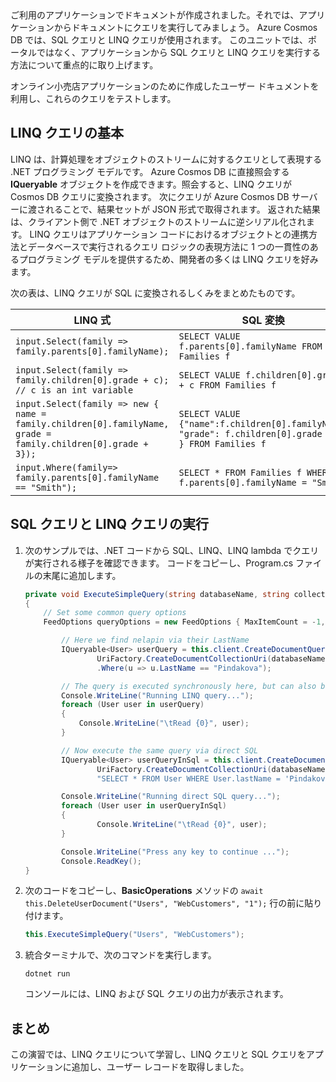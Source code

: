<!--TODO: Explain how to do ExecuteNext (pages closer to SDK imp) vs ToList (continuation token)--> ご利用のアプリケーションでドキュメントが作成されました。それでは、アプリケーションからドキュメントにクエリを実行してみましょう。 Azure Cosmos DB では、SQL クエリと LINQ クエリが使用されます。 このユニットでは、ポータルではなく、アプリケーションから SQL クエリと LINQ クエリを実行する方法について重点的に取り上げます。

オンライン小売店アプリケーションのために作成したユーザー ドキュメントを利用し、これらのクエリをテストします。

## <a name="linq-query-basics"></a>LINQ クエリの基本

LINQ は、計算処理をオブジェクトのストリームに対するクエリとして表現する .NET プログラミング モデルです。 Azure Cosmos DB に直接照会する **IQueryable** オブジェクトを作成できます。照会すると、LINQ クエリが Cosmos DB クエリに変換されます。 次にクエリが Azure Cosmos DB サーバーに渡されることで、結果セットが JSON 形式で取得されます。 返された結果は、クライアント側で .NET オブジェクトのストリームに逆シリアル化されます。 LINQ クエリはアプリケーション コードにおけるオブジェクトとの連携方法とデータベースで実行されるクエリ ロジックの表現方法に 1 つの一貫性のあるプログラミング モデルを提供するため、開発者の多くは LINQ クエリを好みます。

次の表は、LINQ クエリが SQL に変換されるしくみをまとめたものです。

| LINQ 式 | SQL 変換 |
|---|---|
| `input.Select(family => family.parents[0].familyName);`| `SELECT VALUE f.parents[0].familyName FROM Families f` |
|`input.Select(family => family.children[0].grade + c); // c is an int variable` | `SELECT VALUE f.children[0].grade + c FROM Families f` |
|`input.Select(family => new { name = family.children[0].familyName, grade = family.children[0].grade + 3});`| `SELECT VALUE {"name":f.children[0].familyName, "grade": f.children[0].grade + 3 } FROM Families f`|
|`input.Where(family=> family.parents[0].familyName == "Smith");`|`SELECT * FROM Families f WHERE f.parents[0].familyName = "Smith"`|

## <a name="run-sql-and-linq-queries"></a>SQL クエリと LINQ クエリの実行

1. 次のサンプルでは、.NET コードから SQL、LINQ、LINQ lambda でクエリが実行される様子を確認できます。 コードをコピーし、Program.cs ファイルの末尾に追加します。

    ```csharp
    private void ExecuteSimpleQuery(string databaseName, string collectionName)
    {
        // Set some common query options
        FeedOptions queryOptions = new FeedOptions { MaxItemCount = -1, EnableCrossPartitionQuery = true };
    
            // Here we find nelapin via their LastName
            IQueryable<User> userQuery = this.client.CreateDocumentQuery<User>(
                    UriFactory.CreateDocumentCollectionUri(databaseName, collectionName), queryOptions)
                    .Where(u => u.LastName == "Pindakova");
    
            // The query is executed synchronously here, but can also be executed asynchronously via the IDocumentQuery<T> interface
            Console.WriteLine("Running LINQ query...");
            foreach (User user in userQuery)
            {
                Console.WriteLine("\tRead {0}", user);
            }
    
            // Now execute the same query via direct SQL
            IQueryable<User> userQueryInSql = this.client.CreateDocumentQuery<User>(
                    UriFactory.CreateDocumentCollectionUri(databaseName, collectionName), 
                    "SELECT * FROM User WHERE User.lastName = 'Pindakova'", queryOptions );
    
            Console.WriteLine("Running direct SQL query...");
            foreach (User user in userQueryInSql)
            {
                    Console.WriteLine("\tRead {0}", user);
            }
    
            Console.WriteLine("Press any key to continue ...");
            Console.ReadKey();
    }
    ```

1. 次のコードをコピーし、**BasicOperations** メソッドの `await this.DeleteUserDocument("Users", "WebCustomers", "1");` 行の前に貼り付けます。

    ```csharp
    this.ExecuteSimpleQuery("Users", "WebCustomers");
    ```

1. 統合ターミナルで、次のコマンドを実行します。
    
    ```
    dotnet run
    ```

    コンソールには、LINQ および SQL クエリの出力が表示されます。

## <a name="summary"></a>まとめ

この演習では、LINQ クエリについて学習し、LINQ クエリと SQL クエリをアプリケーションに追加し、ユーザー レコードを取得しました。